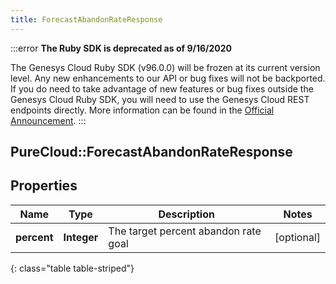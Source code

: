 ```yaml
---
title: ForecastAbandonRateResponse
---
```


:::error
**The Ruby SDK is deprecated as of 9/16/2020**

The Genesys Cloud Ruby SDK (v96.0.0) will be frozen at its current version level. Any new enhancements to our API or bug fixes will not be backported. If you do need to take advantage of new features or bug fixes outside the Genesys Cloud Ruby SDK, you will need to use the Genesys Cloud REST endpoints directly. More information can be found in the [Official Announcement](https://developer.mypurecloud.com/forum/t/announcement-genesys-cloud-ruby-sdk-end-of-life/8850).
:::


## PureCloud::ForecastAbandonRateResponse

## Properties

|Name | Type | Description | Notes|
|------------ | ------------- | ------------- | -------------|
| **percent** | **Integer** | The target percent abandon rate goal | [optional] |
{: class="table table-striped"}


